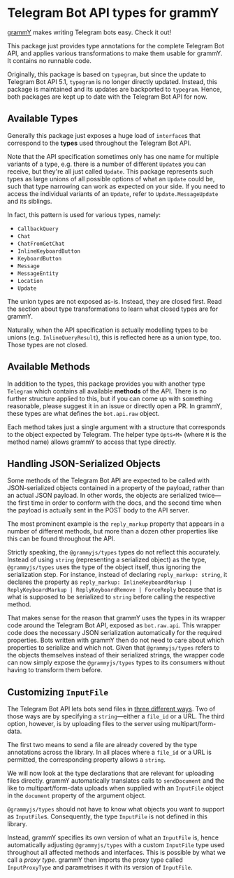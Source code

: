 # Telegram Bot API types for grammY

[grammY](https://github.com/grammyjs/grammY) makes writing Telegram bots easy. Check it out!

This package just provides type annotations for the complete Telegram Bot API, and applies various transformations to make them usable for grammY. It contains no runnable code.

Originally, this package is based on `typegram`, but since the update to Telegram Bot API 5.1, `typegram` is no longer directly updated. Instead, this package is maintained and its updates are backported to `typegram`. Hence, both packages are kept up to date with the Telegram Bot API for now.

## Available Types

Generally this package just exposes a huge load of `interface`s that correspond to the **types** used throughout the Telegram Bot API.

Note that the API specification sometimes only has one name for multiple variants of a type, e.g. there is a number of different `Update`s you can receive, but they're all just called `Update`.
This package represents such types as large unions of all possible options of what an `Update` could be, such that type narrowing can work as expected on your side.
If you need to access the individual variants of an `Update`, refer to `Update.MessageUpdate` and its siblings.

In fact, this pattern is used for various types, namely:

- `CallbackQuery`
- `Chat`
- `ChatFromGetChat`
- `InlineKeyboardButton`
- `KeyboardButton`
- `Message`
- `MessageEntity`
- `Location`
- `Update`

The union types are not exposed as-is.
Instead, they are closed first.
Read the section about type transformations to learn what closed types are for grammY.

Naturally, when the API specification is actually modelling types to be unions (e.g. `InlineQueryResult`), this is reflected here as a union type, too.
Those types are not closed.

## Available Methods

In addition to the types, this package provides you with another type `Telegram` which contains all available **methods** of the API.
There is no further structure applied to this, but if you can come up with something reasonable, please suggest it in an issue or directly open a PR.
In grammY, these types are what defines the `bot.api.raw` object.

Each method takes just a single argument with a structure that corresponds to the object expected by Telegram.
The helper type `Opts<M>` (where `M` is the method name) allows grammY to access that type directly.

## Handling JSON-Serialized Objects

Some methods of the Telegram Bot API are expected to be called with JSON-serialized objects contained in a property of the payload, rather than an actual JSON payload.
In other words, the objects are serialized twice—the first time in order to conform with the docs, and the second time when the payload is actually sent in the POST body to the API server.

The most prominent example is the `reply_markup` property that appears in a number of different methods, but more than a dozen other properties like this can be found throughout the API.

Strictly speaking, the `@grammyjs/types` types do not reflect this accurately.
Instead of using `string` (representing a serialized object) as the type, `@grammyjs/types` uses the type of the object itself, thus ignoring the serialization step.
For instance, instead of declaring `reply_markup: string`, it declares the property as `reply_markup: InlineKeyboardMarkup | ReplyKeyboardMarkup | ReplyKeyboardRemove | ForceReply` because that is what is supposed to be serialized to `string` before calling the respective method.

That makes sense for the reason that grammY uses the types in its wrapper code around the Telegram Bot API, exposed as `bot.raw.api`.
This wrapper code does the necessary JSON serialization automatically for the required properties.
Bots written with grammY then do not need to care about which properties to serialize and which not.
Given that `@grammyjs/types` refers to the objects themselves instead of their serialized strings, the wrapper code can now simply expose the `@grammyjs/types` types to its consumers without having to transform them before.

## Customizing `InputFile`

The Telegram Bot API lets bots send files in [three different ways](https://core.telegram.org/bots/api#sending-files).
Two of those ways are by specifying a `string`—either a `file_id` or a URL.
The third option, however, is by uploading files to the server using multipart/form-data.

The first two means to send a file are already covered by the type annotations across the library.
In all places where a `file_id` or a URL is permitted, the corresponding property allows a `string`.

We will now look at the type declarations that are relevant for uploading files directly.
grammY automatically translates calls to `sendDocument` and the like to multipart/form-data uploads when supplied with an `InputFile` object in the `document` property of the argument object.

`@grammyjs/types` should not have to know what objects you want to support as `InputFile`s.
Consequently, the type `InputFile` is not defined in this library.

Instead, grammY specifies its own version of what an `InputFile` is, hence automatically adjusting `@grammyjs/types` with a custom `InputFile` type used throughout all affected methods and interfaces.
This is possible by what we call a _proxy type_.
grammY then imports the proxy type called `InputProxyType` and parametrises it with its version of `InputFile`.
